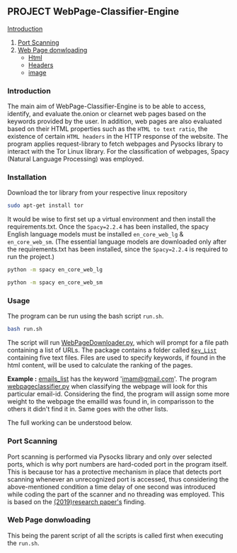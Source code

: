 ## PROJECT WebPage-Classifier-Engine

[Introduction](#introduction)
1. [Port Scanning](#port-scanning)
2. [Web Page donwloading](#web-page-downloading)
    - [Html](#html)
    - [Headers](#headers)
    - [image](#image)


### Introduction
The main aim of WebPage-Classifier-Engine is to be able to access, identify, and evaluate the.onion or clearnet web pages based on the keywords provided by the user. In addition, web pages are also evaluated based on their HTML properties such as the `HTML to text ratio`, the existence of certain `HTML headers` in the HTTP response of the website. The program applies request-library to fetch webpages and Pysocks library to interact with the Tor Linux library. For the classification of webpages, Spacy (Natural Language Processing) was employed.

### Installation
Download the tor library from your respective linux repository

```bash
sudo apt-get install tor
```

It would be wise to first set up a virtual environment and then install the requirements.txt. Once the `Spacy=2.2.4` has been installed, the spacy English language models must be installed `en_core_web_lg` & `en_core_web_sm`. (The essential language models are downloaded only after the requirements.txt has been installed, since the `Spacy=2.2.4` is required to run the project.)

```bash
python -m spacy en_core_web_lg
```

```bash
python -m spacy en_core_web_sm
```

### Usage
The program can be run using the bash script `run.sh`.

```bash
bash run.sh
```

The script will run [WebPageDownloader.py](WebPageDownloader.py), which will prompt for a file path containing a list of URLs. The package contains a folder called [`Key_List`](Key_List) containing five text files. Files are used to specify keywords, if found in the html content, will be used to calculate the ranking of the pages.

**Example :** [emails_list](Key_List/emails_list) has the keyword 'imam@gmail.com'. The program [webpageclassifier.py](webpageclassifier.py) when classifying the webpage will look
for this particular email-id. Considering the find, the program will assign some more weight to the webpage the emailId was found in, in comparisson to the others it didn't find it in. Same goes with the other lists. 

The full working can be understood below.

### Port Scanning
Port scanning is performed via Pysocks library and only over selected ports, which is why port numbers are hard-coded port in the program itself. This is because tor has a protective mechanism in place that detects port scanning whenever an unrecognized port is accessed, thus considering the above-mentioned condition a time delay of one second was introduced while coding the part of the scanner and no threading was employed. This is based on the [(2019)research paper's](https://dl.acm.org/doi/pdf/10.1145/3339252.3341486?download=true) finding.

### Web Page donwloading
This being the parent script of all the scripts is called first when executing the `run.sh`. 
